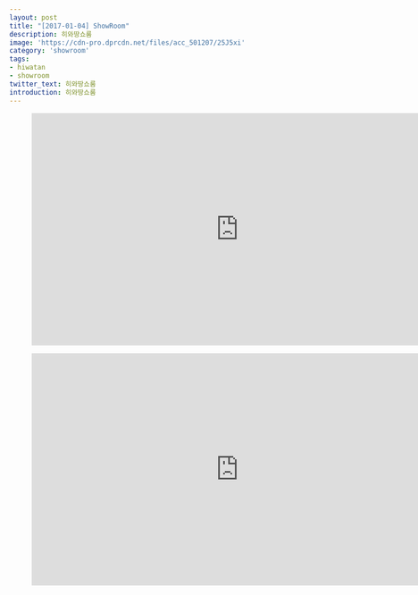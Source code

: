 ```yaml
---
layout: post
title: "[2017-01-04] ShowRoom"
description: 히와땅쇼룸
image: 'https://cdn-pro.dprcdn.net/files/acc_501207/25J5xi'
category: 'showroom'
tags:
- hiwatan
- showroom
twitter_text: 히와땅쇼룸
introduction: 히와땅쇼룸
---
```

<figure class="video_container">
<iframe width="740" height="416" src="https://serviceapi.nmv.naver.com/flash/convertIframeTag.nhn?vid=3A3D7FA2CBEE8160AD2ABB16F34AC9175D92&outKey=V1210c5dc441f6b3527ce57aa820458275cd747995daf3c4870c157aa820458275cd7" frameborder="no" scrolling="no" webkitallowfullscreen mozallowfullscreen allowfullscreen></iframe>
</figure>

<figure class="video_container">
<iframe width="740" height="416" src="https://serviceapi.nmv.naver.com/flash/convertIframeTag.nhn?vid=E14A2BFA4D8B73B5A008338657EE98C82B52&outKey=V1264e00e0f5f23c80597e02f448c29271f600f10d18b05474c5fe02f448c29271f60" frameborder="no" scrolling="no" webkitallowfullscreen mozallowfullscreen allowfullscreen></iframe>
</figure>
